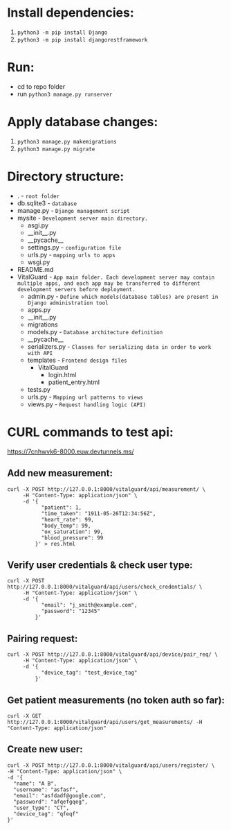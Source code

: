 # Install dependencies:

1. `python3 -m pip install Django`
2. `python3 -m pip install djangorestframework`

# Run:

- cd to repo folder
- run `python3 manage.py runserver`

# Apply database changes:

1. `python3 manage.py makemigrations`
2. `python3 manage.py migrate`

# Directory structure:

- .                                                 - `root folder`
- db.sqlite3                                      - `database`
- manage.py                                       - `Django management script`
- mysite                                          - `Development server main directory.`
    - asgi.py
    - \_\_init__.py
    - \_\_pycache__
    - settings.py                                 - `configuration file`
    - urls.py                                     - `mapping urls to apps`
    - wsgi.py
- README.md
- VitalGuard                                      - `App main folder. Each development server may contain multiple apps, and each app may be transferred to different development servers before deployment.`
    - admin.py                                    - `Define which models(database tables) are present in Django administration tool`
    - apps.py                         
    - \_\_init__.py
    - migrations
    - models.py                                   - `Database architecture definition`
    - \_\_pycache__
    - serializers.py                              - `Classes for serializing data in order to work with API`
    - templates                                   - `Frontend design files`
      -  VitalGuard
           - login.html
           - patient_entry.html
    - tests.py
    - urls.py                                     - `Mapping url patterns to views`
    - views.py                                    - `Request handling logic (API)`

# CURL commands to test api:

https://7cnhwvk6-8000.euw.devtunnels.ms/

## Add new measurement:

```
curl -X POST http://127.0.0.1:8000/vitalguard/api/measurement/ \
     -H "Content-Type: application/json" \
     -d '{
           "patient": 1,
           "time_taken": "1911-05-26T12:34:56Z",
           "heart_rate": 99,
           "body_temp": 99,
           "ox_saturation": 99,
           "blood_pressure": 99
         }' > res.html
```

## Verify user credentials & check user type:

```
curl -X POST http://127.0.0.1:8000/vitalguard/api/users/check_credentials/ \
     -H "Content-Type: application/json" \
     -d '{
           "email": "j_smith@example.com",
           "password": "12345"
         }'
```

## Pairing request:

```
curl -X POST http://127.0.0.1:8000/vitalguard/api/device/pair_req/ \
     -H "Content-Type: application/json" \
     -d '{
           "device_tag": "test_device_tag"
         }'
```

## Get patient measurements (no token auth so far):

```
curl -X GET http://127.0.0.1:8000/vitalguard/api/users/get_measurements/ -H "Content-Type: application/json"
```

## Create new user:

```
curl -X POST http://127.0.0.1:8000/vitalguard/api/users/register/ \
-H "Content-Type: application/json" \
-d '{
  "name": "A B",
  "username": "asfasf",
  "email": "asfdadf@google.com",
  "password": "afqefgqeg",
  "user_type": "CT",
  "device_tag": "qfeqf"
}'
```